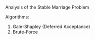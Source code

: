 Analysis of the Stable Marriage Problem

Algorithms:
1) Gale-Shapley (Deferred Acceptance)
2) Brute-Force 